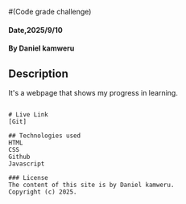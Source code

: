 #(Code grade challenge)
#### Date,2025/9/10
#### By Daniel kamweru
## Description
It's a webpage that shows my progress in learning.

```

# Live Link
[Git]

## Technologies used
HTML
CSS
Github
Javascript

### License
The content of this site is by Daniel kamweru.
Copyright (c) 2025.


